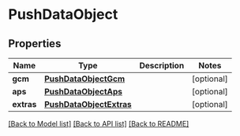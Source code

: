 # PushDataObject

## Properties
Name | Type | Description | Notes
------------ | ------------- | ------------- | -------------
**gcm** | [**PushDataObjectGcm**](PushDataObjectGcm.md) |  | [optional] 
**aps** | [**PushDataObjectAps**](PushDataObjectAps.md) |  | [optional] 
**extras** | [**PushDataObjectExtras**](PushDataObjectExtras.md) |  | [optional] 

[[Back to Model list]](../README.md#documentation-for-models) [[Back to API list]](../README.md#documentation-for-api-endpoints) [[Back to README]](../README.md)


